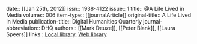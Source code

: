 date:: [[Jan 25th, 2012]]
issn:: 1938-4122
issue:: 1
title:: @A Life Lived in Media
volume:: 006
item-type:: [[journalArticle]]
original-title:: A Life Lived in Media
publication-title:: Digital Humanities Quarterly
journal-abbreviation:: DHQ
authors:: [[Mark Deuze]], [[Peter Blank]], [[Laura Speers]]
links:: [Local library](zotero://select/groups/2386895/items/MPU9J6P4), [Web library](https://www.zotero.org/groups/2386895/items/MPU9J6P4)
